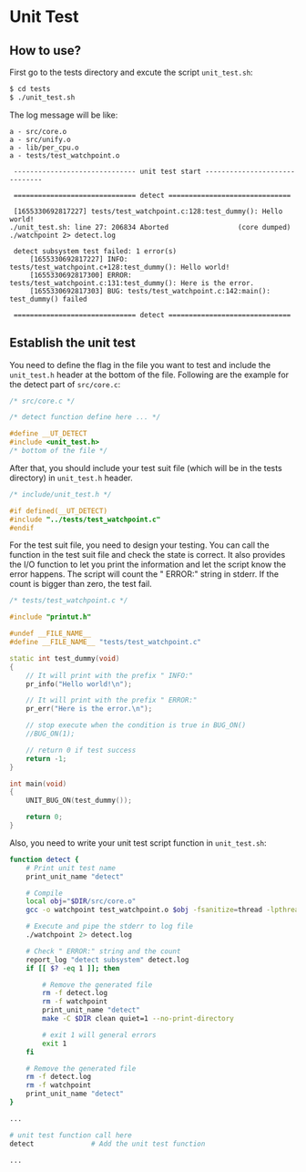 # Unit Test

## How to use?

First go to the tests directory and excute the script `unit_test.sh`:
```bash
$ cd tests
$ ./unit_test.sh
```

The log message will be like:

```log
a - src/core.o
a - src/unify.o
a - lib/per_cpu.o
a - tests/test_watchpoint.o

 ------------------------------ unit test start ------------------------------ 

 ============================== detect ============================== 

 [1655330692817227] tests/test_watchpoint.c:128:test_dummy(): Hello world!
./unit_test.sh: line 27: 206834 Aborted                 (core dumped) ./watchpoint 2> detect.log

 detect subsystem test failed: 1 error(s) 
     [1655330692817227] INFO: tests/test_watchpoint.c+128:test_dummy(): Hello world!
     [1655330692817300] ERROR: tests/test_watchpoint.c:131:test_dummy(): Here is the error.
     [1655330692817303] BUG: tests/test_watchpoint.c:142:main(): test_dummy() failed

 ============================== detect ============================== 

```

## Establish the unit test

You need to define the flag in the file you want to test and include the `unit_test.h` header at the bottom of the file.
Following are the example for the detect part of `src/core.c`:

```cpp
/* src/core.c */

/* detect function define here ... */

#define __UT_DETECT
#include <unit_test.h>
/* bottom of the file */
```

After that, you should include your test suit file (which will be in the tests directory) in `unit_test.h` header.
```cpp
/* include/unit_test.h */

#if defined(__UT_DETECT)
#include "../tests/test_watchpoint.c"
#endif
```

For the test suit file, you need to design your testing.
You can call the function in the test suit file and check the state is correct.
It also provides the I/O function to let you print the information and let the script know the error happens.
The script will count the " ERROR:" string in stderr.
If the count is bigger than zero, the test fail.

```cpp
/* tests/test_watchpoint.c */

#include "printut.h"

#undef __FILE_NAME__
#define __FILE_NAME__ "tests/test_watchpoint.c"

static int test_dummy(void)
{
	// It will print with the prefix " INFO:"
	pr_info("Hello world!\n");

	// It will print with the prefix " ERROR:"
	pr_err("Here is the error.\n");

	// stop execute when the condition is true in BUG_ON()
	//BUG_ON(1);

	// return 0 if test success
	return -1;
}

int main(void)
{
	UNIT_BUG_ON(test_dummy());

	return 0;
}
```

Also, you need to write your unit test script function in `unit_test.sh`:

```bash
function detect {
	# Print unit test name
	print_unit_name "detect"

	# Compile
	local obj="$DIR/src/core.o"
	gcc -o watchpoint test_watchpoint.o $obj -fsanitize=thread -lpthread

	# Execute and pipe the stderr to log file
	./watchpoint 2> detect.log

	# Check " ERROR:" string and the count
	report_log "detect subsystem" detect.log
	if [[ $? -eq 1 ]]; then

		# Remove the generated file
		rm -f detect.log
		rm -f watchpoint
		print_unit_name "detect"
		make -C $DIR clean quiet=1 --no-print-directory

		# exit 1 will general errors
		exit 1
	fi

	# Remove the generated file
	rm -f detect.log
	rm -f watchpoint
	print_unit_name "detect"
}

...

# unit test function call here
detect				# Add the unit test function

...
```
